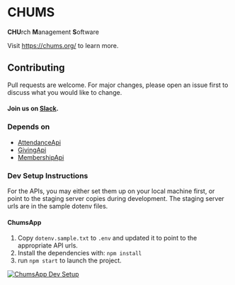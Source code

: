 # CHUMS

**CHU**rch **M**anagement **S**oftware

Visit <a href="https://chums.org/">https://chums.org/</a> to learn more.

## Contributing

Pull requests are welcome. For major changes, please open an issue first to discuss what you would like to change.

#### Join us on [Slack](https://join.slack.com/t/livechurchsolutions/shared_invite/zt-i88etpo5-ZZhYsQwQLVclW12DKtVflg).

### Depends on

- [AttendanceApi](https://github.com/LiveChurchSolutions/AttendanceApi)
- [GivingApi](https://github.com/LiveChurchSolutions/GivingApi)
- [MembershipApi](https://github.com/LiveChurchSolutions/MembershipApi)

### Dev Setup Instructions

For the APIs, you may either set them up on your local machine first, or point to the staging server copies during development. The staging server urls are in the sample dotenv files.

#### ChumsApp

1. Copy `dotenv.sample.txt` to `.env` and updated it to point to the appropriate API urls.
2. Install the dependencies with: `npm install`
3. run `npm start` to launch the project.

[![ChumsApp Dev Setup](https://img.youtube.com/vi/5zsEJEp6yMw/0.jpg)](https://www.youtube.com/watch?v=5zsEJEp6yMw)
